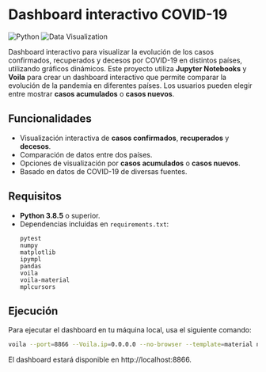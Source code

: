 # Dashboard interactivo COVID-19

![Python](https://img.shields.io/badge/language-Python-blue)
![Data Visualization](https://img.shields.io/badge/topic-Data%20Visualization-green)

Dashboard interactivo para visualizar la evolución de los casos confirmados, recuperados y decesos por COVID-19 en distintos países, utilizando gráficos dinámicos.
Este proyecto utiliza **Jupyter Notebooks** y **Voila** para crear un dashboard interactivo que permite comparar la evolución de la pandemia en diferentes países. Los usuarios pueden elegir entre mostrar **casos acumulados** o **casos nuevos**.

## Funcionalidades

- Visualización interactiva de **casos confirmados**, **recuperados** y **decesos**.
- Comparación de datos entre dos países.
- Opciones de visualización por **casos acumulados** o **casos nuevos**.
- Basado en datos de COVID-19 de diversas fuentes.

## Requisitos

- **Python 3.8.5** o superior.
- Dependencias incluidas en `requirements.txt`:
   ```text
   pytest
   numpy
   matplotlib
   ipympl
   pandas
   voila
   voila-material
   mplcursors
  ```

## Ejecución

Para ejecutar el dashboard en tu máquina local, usa el siguiente comando:

```bash
voila --port=8866 --Voila.ip=0.0.0.0 --no-browser --template=material notebooks/tu_archivo.ipynb
```

El dashboard estará disponible en http://localhost:8866.
